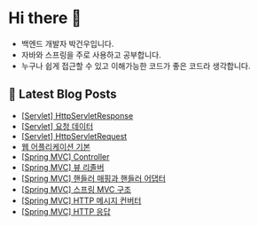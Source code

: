 # Hi there 👋

- 백엔드 개발자 박건우입니다.
- 자바와 스프링을 주로 사용하고 공부합니다.
- 누구나 쉽게 접근할 수 있고 이해가능한 코드가 좋은 코드라 생각합니다.

## 📕 Latest Blog Posts

<ul><li><a href='https://velog.io/@gwoprk/Servlet-HttpServletResponse' target='_blank'>[Servlet] HttpServletResponse</a></li><li><a href='https://velog.io/@gwoprk/Spring-MVC-%EC%9A%94%EC%B2%AD-%EB%8D%B0%EC%9D%B4%ED%84%B0' target='_blank'>[Servlet] 요청 데이터</a></li><li><a href='https://velog.io/@gwoprk/Spring-MVC-HttpServletRequest' target='_blank'>[Servlet] HttpServletRequest</a></li><li><a href='https://velog.io/@gwoprk/%EC%9B%B9-%EC%84%9C%EB%B2%84-%EB%B0%8F-%EC%9B%B9-%EC%96%B4%ED%94%8C%EB%A6%AC%EC%BC%80%EC%9D%B4%EC%85%98-%EC%84%9C%EB%B2%84' target='_blank'>웹 어플리케이션 기본</a></li><li><a href='https://velog.io/@gwoprk/Spring-MVC-%EC%BB%A8%ED%8A%B8%EB%A1%A4%EB%9F%AC' target='_blank'>[Spring MVC] Controller</a></li><li><a href='https://velog.io/@gwoprk/Spring-MVC-%EB%B7%B0-%EB%A6%AC%EC%A1%B8%EB%B2%84' target='_blank'>[Spring MVC] 뷰 리졸버</a></li><li><a href='https://velog.io/@gwoprk/Spring-%ED%95%B8%EB%93%A4%EB%9F%AC-%EB%A7%A4%ED%95%91%EA%B3%BC-%ED%95%B8%EB%93%A4%EB%9F%AC-%EC%96%B4%EB%8C%91%ED%84%B0' target='_blank'>[Spring MVC] 핸들러 매핑과 핸들러 어댑터</a></li><li><a href='https://velog.io/@gwoprk/Spring-%EC%8A%A4%ED%94%84%EB%A7%81-MVC-%EA%B5%AC%EC%A1%B0' target='_blank'>[Spring MVC] 스프링 MVC 구조</a></li><li><a href='https://velog.io/@gwoprk/Spring-HTTP-%EB%A9%94%EC%8B%9C%EC%A7%80-%EC%BB%A8%EB%B2%84%ED%84%B0' target='_blank'>[Spring MVC] HTTP 메시지 컨버터</a></li><li><a href='https://velog.io/@gwoprk/Spring-HTTP-%EC%9D%91%EB%8B%B5' target='_blank'>[Spring MVC] HTTP 응답</a></li></ul>